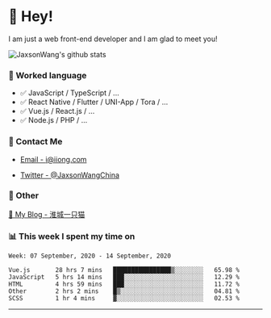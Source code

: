 # 👋 Hey!

I am just a web front-end developer and I am glad to meet you!

![JaxsonWang's github stats](https://github-readme-stats.vercel.app/api?username=JaxsonWang&&show_icons=true&&title_color=1abc9c&&icon_color=1abc9c)


### 📝 Worked language

- ✅ JavaScript / TypeScript / ...
- ✅ React Native / Flutter / UNI-App / Tora / ...
- ✅ Vue.js / React.js / ...
- ✅ Node.js / PHP / ...

### 📮 Contact Me

- [Email - i@iiong.com](mailto:i@iiong.com)

- [Twitter - @JaxsonWangChina](https://twitter.com/JaxsonWangChina)

### 🤪 Other

[📌 My Blog - 淮城一只猫](https://iiong.com)

### 📊 This week I spent my time on

<!--START_SECTION:waka-->
```text
Week: 07 September, 2020 - 14 September, 2020

Vue.js       28 hrs 7 mins   ████████████████▒░░░░░░░░   65.98 % 
JavaScript   5 hrs 14 mins   ███░░░░░░░░░░░░░░░░░░░░░░   12.29 % 
HTML         4 hrs 59 mins   ███░░░░░░░░░░░░░░░░░░░░░░   11.72 % 
Other        2 hrs 2 mins    █▒░░░░░░░░░░░░░░░░░░░░░░░   04.81 % 
SCSS         1 hr 4 mins     ▓░░░░░░░░░░░░░░░░░░░░░░░░   02.53 % 
```
<!--END_SECTION:waka-->

---
